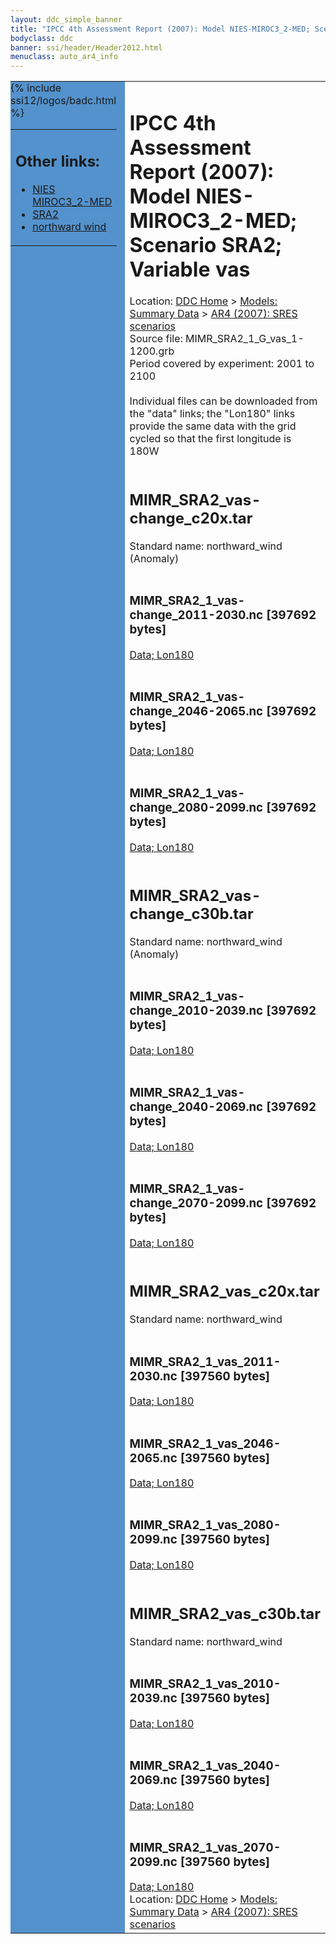 ```yaml
---
layout: ddc_simple_banner
title: "IPCC 4th Assessment Report (2007): Model NIES-MIROC3_2-MED; Scenario SRA2; Variable vas"
bodyclass: ddc
banner: ssi/header/Header2012.html
menuclass: auto_ar4_info
---
```



<table width="100%" border="0" cellspacing="0" cellpadding="0" style="border-collapse: collapse;">
<tr style="margin:0;padding:0;border:0;">
<td style="margin:0;padding:0;border:0;height:1pt;width:150pt;background:#5492CD;" valign="top" >

<div id="lh-col2" class="auto_ar4_info">
<table class="menumain" bgcolor="#5492CD" cellspacing="0" width="100%" border="0">
<tr><td>
<h2> Other links:</h2>
<ul>
<li><a href="/auto/ar4/model-NIES-MIROC3_2-MED.html">NIES<br/>MIROC3_2-MED</a></li>
<li><a href="/auto/ar4/scenario-SRA2.html">SRA2</a></li>
<li><a href="/auto/ar4/var-northward_wind.html">northward wind</a></li>
</ul>
</td></tr>
{% include ssi12/logos/badc.html %}
</table>
</div>
</td>
<td><h1>IPCC 4th Assessment Report (2007): Model NIES-MIROC3_2-MED; Scenario SRA2; Variable vas</h1>

<!-- Breadcrumb1 -->
<div id="breadcrumb1" align="left">
Location: <a href="/index.html">DDC Home</a> > <a href="/sim/gcm_clim/">Models: Summary Data</a>
> <a href="/sim/gcm_clim/SRES_AR4/index.html">AR4 (2007): SRES scenarios</a>
</div>
<!-- End of Breadcrumb1 -->Source file: MIMR_SRA2_1_G_vas_1-1200.grb
<br/>
Period covered by experiment: 2001 to 2100<br/>
<br/>Individual files can be downloaded from the "data" links; the "Lon180" links provide the same data
         with the grid cycled so that the first longitude is 180W<br/>
<br/><h2>MIMR_SRA2_vas-change_c20x.tar</h2>
Standard name: northward_wind (Anomaly)<br>
<br/><h3>MIMR_SRA2_1_vas-change_2011-2030.nc [397692 bytes]</h3>
<a href="http://apps.ipcc-data.org/cgi-bin/downl/ar4_nc/vas/MIMR_SRA2_1_vas-change_2011-2030.nc">Data; </a><a href="http://apps.ipcc-data.org/cgi-bin/downl/ar4_nc/vas/MIMR_SRA2_1_vas-change_2011-2030.cyto180.nc"> Lon180</a><br/>
<br/><h3>MIMR_SRA2_1_vas-change_2046-2065.nc [397692 bytes]</h3>
<a href="http://apps.ipcc-data.org/cgi-bin/downl/ar4_nc/vas/MIMR_SRA2_1_vas-change_2046-2065.nc">Data; </a><a href="http://apps.ipcc-data.org/cgi-bin/downl/ar4_nc/vas/MIMR_SRA2_1_vas-change_2046-2065.cyto180.nc"> Lon180</a><br/>
<br/><h3>MIMR_SRA2_1_vas-change_2080-2099.nc [397692 bytes]</h3>
<a href="http://apps.ipcc-data.org/cgi-bin/downl/ar4_nc/vas/MIMR_SRA2_1_vas-change_2080-2099.nc">Data; </a><a href="http://apps.ipcc-data.org/cgi-bin/downl/ar4_nc/vas/MIMR_SRA2_1_vas-change_2080-2099.cyto180.nc"> Lon180</a><br/>
<br/><h2>MIMR_SRA2_vas-change_c30b.tar</h2>
Standard name: northward_wind (Anomaly)<br>
<br/><h3>MIMR_SRA2_1_vas-change_2010-2039.nc [397692 bytes]</h3>
<a href="http://apps.ipcc-data.org/cgi-bin/downl/ar4_nc/vas/MIMR_SRA2_1_vas-change_2010-2039.nc">Data; </a><a href="http://apps.ipcc-data.org/cgi-bin/downl/ar4_nc/vas/MIMR_SRA2_1_vas-change_2010-2039.cyto180.nc"> Lon180</a><br/>
<br/><h3>MIMR_SRA2_1_vas-change_2040-2069.nc [397692 bytes]</h3>
<a href="http://apps.ipcc-data.org/cgi-bin/downl/ar4_nc/vas/MIMR_SRA2_1_vas-change_2040-2069.nc">Data; </a><a href="http://apps.ipcc-data.org/cgi-bin/downl/ar4_nc/vas/MIMR_SRA2_1_vas-change_2040-2069.cyto180.nc"> Lon180</a><br/>
<br/><h3>MIMR_SRA2_1_vas-change_2070-2099.nc [397692 bytes]</h3>
<a href="http://apps.ipcc-data.org/cgi-bin/downl/ar4_nc/vas/MIMR_SRA2_1_vas-change_2070-2099.nc">Data; </a><a href="http://apps.ipcc-data.org/cgi-bin/downl/ar4_nc/vas/MIMR_SRA2_1_vas-change_2070-2099.cyto180.nc"> Lon180</a><br/>
<br/><h2>MIMR_SRA2_vas_c20x.tar</h2>
Standard name: northward_wind<br>
<br/><h3>MIMR_SRA2_1_vas_2011-2030.nc [397560 bytes]</h3>
<a href="http://apps.ipcc-data.org/cgi-bin/downl/ar4_nc/vas/MIMR_SRA2_1_vas_2011-2030.nc">Data; </a><a href="http://apps.ipcc-data.org/cgi-bin/downl/ar4_nc/vas/MIMR_SRA2_1_vas_2011-2030.cyto180.nc"> Lon180</a><br/>
<br/><h3>MIMR_SRA2_1_vas_2046-2065.nc [397560 bytes]</h3>
<a href="http://apps.ipcc-data.org/cgi-bin/downl/ar4_nc/vas/MIMR_SRA2_1_vas_2046-2065.nc">Data; </a><a href="http://apps.ipcc-data.org/cgi-bin/downl/ar4_nc/vas/MIMR_SRA2_1_vas_2046-2065.cyto180.nc"> Lon180</a><br/>
<br/><h3>MIMR_SRA2_1_vas_2080-2099.nc [397560 bytes]</h3>
<a href="http://apps.ipcc-data.org/cgi-bin/downl/ar4_nc/vas/MIMR_SRA2_1_vas_2080-2099.nc">Data; </a><a href="http://apps.ipcc-data.org/cgi-bin/downl/ar4_nc/vas/MIMR_SRA2_1_vas_2080-2099.cyto180.nc"> Lon180</a><br/>
<br/><h2>MIMR_SRA2_vas_c30b.tar</h2>
Standard name: northward_wind<br>
<br/><h3>MIMR_SRA2_1_vas_2010-2039.nc [397560 bytes]</h3>
<a href="http://apps.ipcc-data.org/cgi-bin/downl/ar4_nc/vas/MIMR_SRA2_1_vas_2010-2039.nc">Data; </a><a href="http://apps.ipcc-data.org/cgi-bin/downl/ar4_nc/vas/MIMR_SRA2_1_vas_2010-2039.cyto180.nc"> Lon180</a><br/>
<br/><h3>MIMR_SRA2_1_vas_2040-2069.nc [397560 bytes]</h3>
<a href="http://apps.ipcc-data.org/cgi-bin/downl/ar4_nc/vas/MIMR_SRA2_1_vas_2040-2069.nc">Data; </a><a href="http://apps.ipcc-data.org/cgi-bin/downl/ar4_nc/vas/MIMR_SRA2_1_vas_2040-2069.cyto180.nc"> Lon180</a><br/>
<br/><h3>MIMR_SRA2_1_vas_2070-2099.nc [397560 bytes]</h3>
<a href="http://apps.ipcc-data.org/cgi-bin/downl/ar4_nc/vas/MIMR_SRA2_1_vas_2070-2099.nc">Data; </a><a href="http://apps.ipcc-data.org/cgi-bin/downl/ar4_nc/vas/MIMR_SRA2_1_vas_2070-2099.cyto180.nc"> Lon180</a><br/>
<!-- Breadcrumb2 -->
<div id="breadcrumb2" align="left">
Location: <a href="/index.html">DDC Home</a> > <a href="/sim/gcm_clim/">Models: Summary Data</a>
> <a href="/sim/gcm_clim/SRES_AR4/index.html">AR4 (2007): SRES scenarios</a>
</div>
<!-- End of Breadcrumb2 --></td></tr></table>
